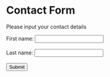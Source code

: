 <!DOCTYPE html>
<html>
   <head>
   
   </head>
<body>  
   <h1>Contact Form</h1>
   <p>Please input your contact details</p>
<form action="/action_page.php" method="get">
  <label for="fname">First name:</label>
  <input type="text" id="fname" name="fname"><br><br>
  <label for="lname">Last name:</label>
  <input type="text" id="lname" name="lname"><br><br>
  <input type="submit" value="Submit">
</form>
</body>
</html>
